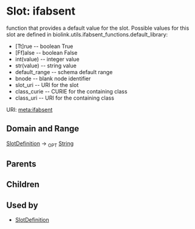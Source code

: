 
# Slot: ifabsent


function that provides a default value for the slot.  Possible values for this slot are defined in biolink.utils.ifabsent_functions.default_library:
  * [Tt]rue -- boolean True
  * [Ff]alse -- boolean False
  * int(value) -- integer value
  * str(value) -- string value
  * default_range -- schema default range
  * bnode -- blank node identifier
  * slot_uri -- URI for the slot
  * class_curie -- CURIE for the containing class
  * class_uri -- URI for the containing class

URI: [meta:ifabsent](https://w3id.org/biolink/biolinkml/meta/ifabsent)

## Domain and Range

[SlotDefinition](SlotDefinition.md) ->  <sub>OPT</sub> [String](String.md)

## Parents


## Children


## Used by

 * [SlotDefinition](SlotDefinition.md)
